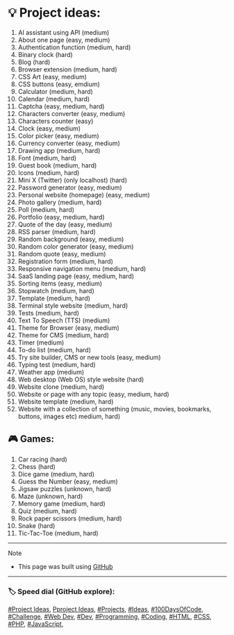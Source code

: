 <!-- Project ideas v.1.3.2 -->

# 💡 Project ideas:

1. AI assistant using API (medium)
1. About one page (easy, medium)
1. Authentication function (medium, hard)
1. Binary clock (hard)
1. Blog (hard)
1. Browser extension (medium, hard)
1. CSS Art (easy, medium)
1. CSS buttons (easy, emdium)
1. Calculator (medium, hard)
1. Calendar (medium, hard)
1. Captcha (easy, medium, hard)
1. Characters converter (easy, medium)
1. Characters counter (easy)
1. Clock (easy, medium)
1. Color picker (easy, medium)
1. Currency converter (easy, medium) <!-- https://github.com/anishaswain/Simple-JS-Projects#-->
1. Drawing app (medium, hard)
1. Font (medium, hard)
1. Guest book (medium, hard)
1. Icons (medium, hard)
1. Mini X (Twitter) (only localhost) (hard)
1. Password generator (easy, medium)
1. Personal website (homepage) (easy, medium)
1. Photo gallery  (medium, hard)
1. Poll (medium, hard)
1. Portfolio (easy, medium, hard)
1. Quote of the day (easy, medium)
1. RSS parser (medium, hard)
1. Random background (easy, medium)
1. Random color generator (easy, medium)
1. Random quote (easy, medium)
1. Registration form (medium, hard)
1. Responsive navigation menu (medium, hard)<!--https://github.com/anishaswain/Simple-JS-Projects#-->
1. SaaS landing page (easy, medium, hard)
1. Sorting items (easy, medium)
1. Stopwatch (medium, hard)
1. Template (medium, hard)
1. Terminal style website (medium, hard)
1. Tests (medium, hard)
1. Text To Speech (TTS) (medium)
1. Theme for Browser (easy, medium)
1. Theme for CMS (medium, hard)
1. Timer (medium)
1. To-do list (medium, hard)
1. Try site builder, CMS or new tools (easy, medium)
1. Typing test (medium, hard)
1. Weather app (medium)
1. Web desktop (Web OS) style website (hard)
1. Website clone (medium, hard)
1. Website or page with any topic (easy, medium, hard)
1. Website template (medium, hard)
1. Website with a collection of something (music, movies, bookmarks, buttons, images etc) medium, hard)


## 🎮 Games:

1. Car racing (hard)
1. Chess (hard)
1. Dice game (medium, hard)
1. Guess the Number (easy, medium)
1. Jigsaw puzzles (unknown, hard)
1. Maze (unknown, hard)
1. Memory game (medium, hard)
1. Quiz (medium, hard)
1. Rock paper scissors (medium, hard)
1. Snake (hard)
1. Tic-Tac-Toe (medium, hard)

  
---
  
> [!NOTE]
> - This page was built using [GitHub](https://github.com/)  
  
---
  
### 🏷️ Speed dial (GitHub explore):  
[#Project Ideas](https://github.com/topics/project-ideas?s=updated),
[Pproject Ideas](https://github.com/search?q=project+ideas),
[#Projects](https://github.com/topics/projects?s=updated),
[#Ideas](https://github.com/topics/ideas?s=updated),
[#100DaysOfCode](https://github.com/topics/100daysofcode?s=updated),
[#Challenge](https://github.com/topics/challenge?s=updated),
[#Web Dev](https://github.com/topics/webdev?s=updated),
[#Dev](https://github.com/topics/dev?s=updated),
[#Programming](https://github.com/topics/programming?s=updated),
[#Coding](https://github.com/topics/coding?s=updated),
[#HTML](https://github.com/topics/HTML?s=updated),
[#CSS](https://github.com/topics/css?s=updated),
[#PHP](https://github.com/topics/php?s=updated),
[#JavaScript](https://github.com/topics/javascript?s=updated),




